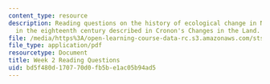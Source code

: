 ```yaml
---
content_type: resource
description: Reading questions on the history of ecological change in North America
  in the eighteenth century described in Cronon's Changes in the Land.
file: /media/https%3A/open-learning-course-data-rc.s3.amazonaws.com/sts-036-technology-and-nature-in-american-history-spring-2008/bd5f480d170770d0fb5be1ac05b94ad5_quest2.pdf
file_type: application/pdf
resourcetype: Document
title: Week 2 Reading Questions
uid: bd5f480d-1707-70d0-fb5b-e1ac05b94ad5
---
```

